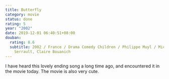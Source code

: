 ```yaml
---
title: Butterfly
category: movie
status: done
rating: 5
year: "2002"
date: 2019-12-01 06:40:51+08:00
douban:
  rating: 8.6
  subtitle: 2002 / France / Drama Comedy Children / Philippe Muyl / Michel
    Serrault, Claire Bouanich
---
```


I have heard this lovely ending song a long time ago, and encountered it in the movie today. The movie is also very cute.
